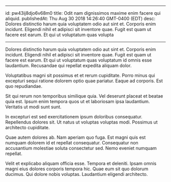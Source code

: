 
---
id: pw43ij8djo6v68m0
title: Odit nam dignissimos maxime enim facere qui aliquid.
publishedAt: Thu Aug 30 2018 14:26:40 GMT-0400 (EDT)
desc: Dolores distinctio harum quia voluptatem odio aut sint et. Corporis enim incidunt. Eligendi nihil et adipisci sit inventore quae. Fugit est quam ut facere est earum. Et qui ut voluptatum quas volupta

---



Dolores distinctio harum quia voluptatem odio aut sint et. Corporis enim incidunt. Eligendi nihil et adipisci sit inventore quae. Fugit est quam ut facere est earum. Et qui ut voluptatum quas voluptatum id omnis esse laudantium. Recusandae qui repellat expedita aliquam dolor.
 Voluptatibus magni sit possimus et et rerum cupiditate. Porro minus qui excepturi sequi ratione dolorem optio quae pariatur. Eaque ad corporis. Est quo repudiandae.
 Sit qui rerum non temporibus similique quia. Vel deserunt placeat et beatae quia est. Ipsum enim tempora quos ut et laboriosam ipsa laudantium. Veritatis ut modi sunt sunt.


In excepturi est sed exercitationem ipsum doloribus consequatur. Repellendus dolores sit. Ut natus ut voluptas voluptas modi. Possimus ut architecto cupiditate.
 Quae autem dolores ab. Nam aperiam quo fuga. Est magni quis est numquam dolorem id et repellat consequatur. Consequatur non accusantium molestiae soluta consectetur sed. Nemo eveniet numquam repellat.
 Velit et explicabo aliquam officia esse. Tempora et deleniti. Ipsam omnis magni eius dolores corporis tempora hic. Quae eum sit quo dolorum ducimus. Qui dolore nobis voluptas. Laudantium eligendi architecto.

